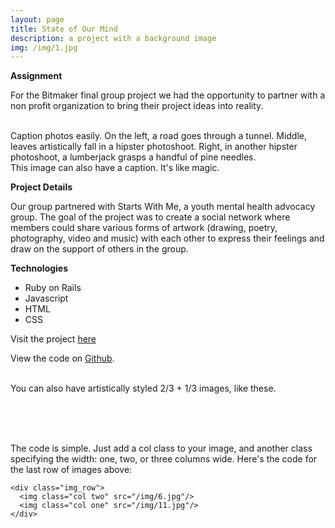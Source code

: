 ```yaml
---
layout: page
title: State of Our Mind
description: a project with a background image
img: /img/1.jpg
---
```


**Assignment**

For the Bitmaker final group project we had the opportunity to partner with a non profit organization to bring their project ideas into reality.

<div class="img_row">
	<img class="col one" src="{{ site.baseurl }}/img/1.jpg" alt="" title="example image"/>
	<img class="col one" src="{{ site.baseurl }}/img/2.jpg" alt="" title="example image"/>
	<img class="col one" src="{{ site.baseurl }}/img/3.jpg" alt="" title="example image"/>
</div>
<div class="col three caption">
	Caption photos easily. On the left, a road goes through a tunnel. Middle, leaves artistically fall in a hipster photoshoot. Right, in another hipster photoshoot, a lumberjack grasps a handful of pine needles.
</div>
<div class="img_row">
	<img class="col three" src="{{ site.baseurl }}/img/5.jpg" alt="" title="example image"/>
</div>
<div class="col three caption">
	This image can also have a caption. It's like magic.
</div>

**Project Details**

Our group partnered with Starts With Me, a youth mental health advocacy group.  The goal of the project was to create a social network where members could share various forms of artwork (drawing, poetry, photography, video and music) with each other to express their feelings and draw on the support of others in the group.


**Technologies**

* Ruby on Rails
* Javascript
* HTML
* CSS

Visit the project <a href="https://protected-badlands-39928.herokuapp.com">here</a>

View the code on <a href="https://github.com/Courtney2511/startswithme">Github</a>.


<div class="img_row">
	<img class="col two" src="{{ site.baseurl }}/img/6.jpg" alt="" title="example image"/>
	<img class="col one" src="{{ site.baseurl }}/img/11.jpg" alt="" title="example image"/>
</div>
<div class="col three caption">
	You can also have artistically styled 2/3 + 1/3 images, like these.
</div>


<br/><br/><br/>


The code is simple. Just add a col class to your image, and another class specifying the width: one, two, or three columns wide. Here's the code for the last row of images above:

	<div class="img_row">
	  <img class="col two" src="/img/6.jpg"/>
	  <img class="col one" src="/img/11.jpg"/>
	</div>

